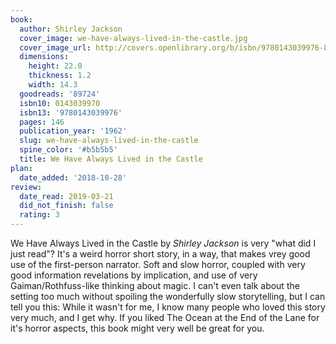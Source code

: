 ```yaml
---
book:
  author: Shirley Jackson
  cover_image: we-have-always-lived-in-the-castle.jpg
  cover_image_url: http://covers.openlibrary.org/b/isbn/9780143039976-L.jpg
  dimensions:
    height: 22.0
    thickness: 1.2
    width: 14.3
  goodreads: '89724'
  isbn10: 0143039970
  isbn13: '9780143039976'
  pages: 146
  publication_year: '1962'
  slug: we-have-always-lived-in-the-castle
  spine_color: '#b5b5b5'
  title: We Have Always Lived in the Castle
plan:
  date_added: '2018-10-28'
review:
  date_read: 2019-03-21
  did_not_finish: false
  rating: 3
---
```


We Have Always Lived in the Castle by *Shirley Jackson* is very "what did I just read"? It's a weird horror short story, in a way, that makes vrey good use of the first-person narrator. Soft and slow horror, coupled with very good information revelations by implication, and use of very Gaiman/Rothfuss-like thinking about magic. I can't even talk about the setting too much without spoiling the wonderfully slow storytelling, but I can tell you this: While it wasn't for me, I know many people who loved this story very much, and I get why. If you liked The Ocean at the End of the Lane for it's horror aspects, this book might very well be great for you.
